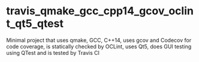 # travis_qmake_gcc_cpp14_gcov_oclint_qt5_qtest
Minimal project that uses qmake, GCC, C++14, uses gcov and Codecov for code coverage, is statically checked by OCLint, uses Qt5, does GUI testing using QTest and is tested by Travis CI
